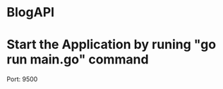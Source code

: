 # BlogAPI

Start the Application by runing "go run main.go" command
===========================================================

Port: 9500
